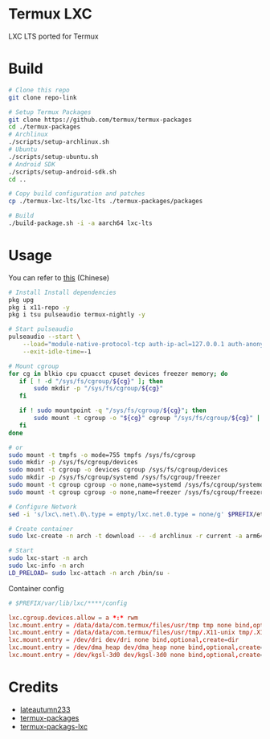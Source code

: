 # Termux LXC

LXC LTS ported for Termux

# Build

```bash
# Clone this repo
git clone repo-link

# Setup Termux Packages
git clone https://github.com/termux/termux-packages
cd ./termux-packages
# Archlinux
./scripts/setup-archlinux.sh
# Ubuntu
./scripts/setup-ubuntu.sh
# Android SDK
./scripts/setup-android-sdk.sh
cd ..

# Copy build configuration and patches
cp ./termux-lxc-lts/lxc-lts ./termux-packages/packages

# Build
./build-package.sh -i -a aarch64 lxc-lts
```

# Usage

You can refer to [this](https://gist.github.com/lateautumn233/939be0528a2cc34af66864bead58e68a) (Chinese)
```bash
# Install Install dependencies
pkg upg
pkg i x11-repo -y
pkg i tsu pulseaudio termux-nightly -y

# Start pulseaudio
pulseaudio --start \
    --load="module-native-protocol-tcp auth-ip-acl=127.0.0.1 auth-anonymous=1" \
    --exit-idle-time=-1

# Mount cgroup
for cg in blkio cpu cpuacct cpuset devices freezer memory; do
   if [ ! -d "/sys/fs/cgroup/${cg}" ]; then
       sudo mkdir -p "/sys/fs/cgroup/${cg}"
   fi

   if ! sudo mountpoint -q "/sys/fs/cgroup/${cg}"; then
       sudo mount -t cgroup -o "${cg}" cgroup "/sys/fs/cgroup/${cg}" || true
   fi
done

# or
sudo mount -t tmpfs -o mode=755 tmpfs /sys/fs/cgroup
sudo mkdir -p /sys/fs/cgroup/devices
sudo mount -t cgroup -o devices cgroup /sys/fs/cgroup/devices
sudo mkdir -p /sys/fs/cgroup/systemd /sys/fs/cgroup/freezer
sudo mount -t cgroup cgroup -o none,name=systemd /sys/fs/cgroup/systemd
sudo mount -t cgroup cgroup -o none,name=freezer /sys/fs/cgroup/freezer

# Configure Network
sed -i 's/lxc\.net\.0\.type = empty/lxc.net.0.type = none/g' $PREFIX/etc/lxc/default.conf

# Create container
sudo lxc-create -n arch -t download -- -d archlinux -r current -a arm64

# Start
sudo lxc-start -n arch
sudo lxc-info -n arch
LD_PRELOAD= sudo lxc-attach -n arch /bin/su -
```

Container config
```conf
# $PREFIX/var/lib/lxc/****/config

lxc.cgroup.devices.allow = a *:* rwm
lxc.mount.entry = /data/data/com.termux/files/usr/tmp tmp none bind,optional,create=dir
lxc.mount.entry = /data/data/com.termux/files/usr/tmp/.X11-unix tmp/.X11-unix none bind,ro,optional,create=dir
lxc.mount.entry = /dev/dri dev/dri none bind,optional,create=dir
lxc.mount.entry = /dev/dma_heap dev/dma_heap none bind,optional,create=file
lxc.mount.entry = /dev/kgsl-3d0 dev/kgsl-3d0 none bind,optional,create=file
```

# Credits

* [lateautumn233](https://github.com/lateautumn233)
* [termux-packages](https://github.com/termux/termux-packages)
* [termux-packags-lxc](https://github.com/termux/termux-packages/tree/master/root-packages/lxc)